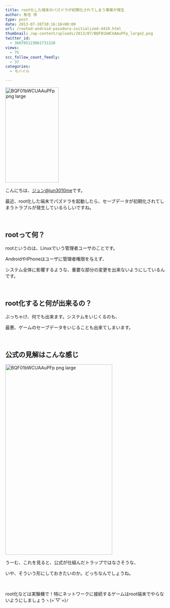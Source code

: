 ```yaml
---
title: root化した端末のパズドラが初期化されてしまう事案が発生
author: 魚住 惇
type: post
date: 2013-07-26T10:16:16+00:00
url: /rooted-android-pazudora-initialized-4419.html
thumbnail: /wp-content/uploads/2013/07/BQF01bWCUAAuPFp_large2.png
twitter_id:
  - 360705123061731328
views:
  - 75
scc_follow_count_feedly:
  - 37
categories:
  - モバイル

---
```

<img decoding="async" loading="lazy" title="BQF01bWCUAAuPFp.png_large.png" src="/wp-content/uploads/2013/07/BQF01bWCUAAuPFp_large.png" alt="BQF01bWCUAAuPFp png large" width="168" height="300" border="0" />

<!--more-->

こんにちは、[ジュン@jun3010me][1]です。

最近、root化した端末でパズドラを起動したら、セーブデータが初期化されてしまうトラブルが発生しているらしいですね。

 

## rootって何？

rootというのは、Linuxでいう管理者ユーザのことです。

AndroidやiPhoneはユーザに管理者権限を与えず、

システム全体に影響するような、重要な部分の変更を出来ないようにしているんです。

 

## root化すると何が出来るの？

ぶっちゃけ、何でも出来ます。システムをいじくるのも、

最悪、ゲームのセーブデータをいじることも出来てしまいます。

 

## 公式の見解はこんな感じ

<img decoding="async" loading="lazy" title="BQF01bWCUAAuPFp.png_large.png" src="/wp-content/uploads/2013/07/BQF01bWCUAAuPFp_large1.png" alt="BQF01bWCUAAuPFp png large" width="337" height="600" border="0" /> 

うーむ、これを見ると、公式が仕組んだトラップではなさそうな、

いや、そういう形にしておきたいのか。どっちなんでしょうね。

 

root化などは実験機で！特にネットワークに接続するゲームはroot端末でやらないようにしましょうヽ(=´▽\`=)ﾉ

 [1]: https://twitter.com/jun3010me